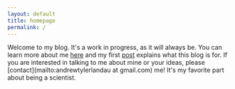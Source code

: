 ```yaml
---
layout: default
title: homepage
permalink: /
---
```


Welcome to my blog. It's a work in progress, as it will always be. You can learn more about me [here](/about.md) and my first [post](/_posts/2024-06-02-welcome.md) explains what this blog is for. If you are interested in talking to me about mine or your ideas, please [contact](mailto:andrewtylerlandau at gmail.com) me! It's my favorite part about being a scientist.

